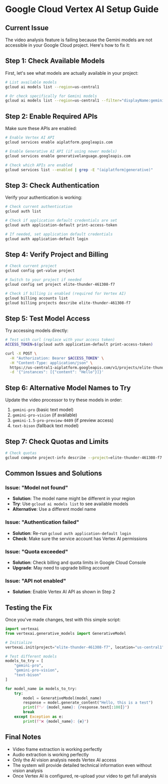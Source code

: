# Google Cloud Vertex AI Setup Guide

## Current Issue
The video analysis feature is failing because the Gemini models are not accessible in your Google Cloud project. Here's how to fix it:

## Step 1: Check Available Models
First, let's see what models are actually available in your project:

```bash
# List available models
gcloud ai models list --region=us-central1

# Or check specifically for Gemini models
gcloud ai models list --region=us-central1 --filter="displayName:gemini"
```

## Step 2: Enable Required APIs
Make sure these APIs are enabled:

```bash
# Enable Vertex AI API
gcloud services enable aiplatform.googleapis.com

# Enable Generative AI API (if using newer models)
gcloud services enable generativelanguage.googleapis.com

# Check which APIs are enabled
gcloud services list --enabled | grep -E "(aiplatform|generative)"
```

## Step 3: Check Authentication
Verify your authentication is working:

```bash
# Check current authentication
gcloud auth list

# Check if application default credentials are set
gcloud auth application-default print-access-token

# If needed, set application default credentials
gcloud auth application-default login
```

## Step 4: Verify Project and Billing
```bash
# Check current project
gcloud config get-value project

# Switch to your project if needed
gcloud config set project elite-thunder-461308-f7

# Check if billing is enabled (required for Vertex AI)
gcloud billing accounts list
gcloud billing projects describe elite-thunder-461308-f7
```

## Step 5: Test Model Access
Try accessing models directly:

```bash
# Test with curl (replace with your access token)
ACCESS_TOKEN=$(gcloud auth application-default print-access-token)

curl -X POST \
  -H "Authorization: Bearer $ACCESS_TOKEN" \
  -H "Content-Type: application/json" \
  https://us-central1-aiplatform.googleapis.com/v1/projects/elite-thunder-461308-f7/locations/us-central1/publishers/google/models/gemini-pro:predict \
  -d '{"instances": [{"content": "Hello"}]}'
```

## Step 6: Alternative Model Names to Try

Update the video processor to try these models in order:

1. `gemini-pro` (basic text model)
2. `gemini-pro-vision` (if available)
3. `gemini-1.5-pro-preview-0409` (if preview access)
4. `text-bison` (fallback text model)

## Step 7: Check Quotas and Limits
```bash
# Check quotas
gcloud compute project-info describe --project=elite-thunder-461308-f7
```

## Common Issues and Solutions

### Issue: "Model not found"
- **Solution**: The model name might be different in your region
- **Try**: Use `gcloud ai models list` to see available models
- **Alternative**: Use a different model name

### Issue: "Authentication failed"
- **Solution**: Re-run `gcloud auth application-default login`
- **Check**: Make sure the service account has Vertex AI permissions

### Issue: "Quota exceeded"
- **Solution**: Check billing and quota limits in Google Cloud Console
- **Upgrade**: May need to upgrade billing account

### Issue: "API not enabled"
- **Solution**: Enable Vertex AI API as shown in Step 2

## Testing the Fix

Once you've made changes, test with this simple script:

```python
import vertexai
from vertexai.generative_models import GenerativeModel

# Initialize
vertexai.init(project="elite-thunder-461308-f7", location="us-central1")

# Test different models
models_to_try = [
    "gemini-pro",
    "gemini-pro-vision", 
    "text-bison"
]

for model_name in models_to_try:
    try:
        model = GenerativeModel(model_name)
        response = model.generate_content("Hello, this is a test")
        print(f"✅ {model_name}: {response.text[:100]}")
        break
    except Exception as e:
        print(f"❌ {model_name}: {e}")
```

## Final Notes

- Video frame extraction is working perfectly
- Audio extraction is working perfectly  
- Only the AI vision analysis needs Vertex AI access
- The system will provide detailed technical information even without vision analysis
- Once Vertex AI is configured, re-upload your video to get full analysis